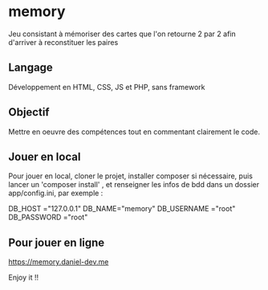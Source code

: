 # memory
Jeu consistant à mémoriser des cartes que l'on retourne 2 par 2 afin d'arriver à reconstituer les paires

## Langage

Développement en HTML, CSS, JS et PHP, sans framework

## Objectif

Mettre en oeuvre des compétences tout en commentant clairement le code.

## Jouer en local

Pour jouer en local, cloner le projet, installer composer si nécessaire, puis lancer un 'composer install' , et renseigner les infos de bdd dans un dossier app/config.ini, par exemple :

DB_HOST ="127.0.0.1"
DB_NAME="memory"
DB_USERNAME ="root"
DB_PASSWORD ="root"

## Pour jouer en ligne

https://memory.daniel-dev.me

Enjoy it !!
